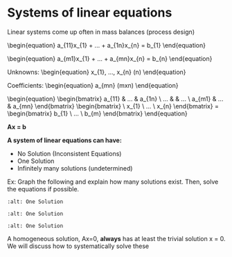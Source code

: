 # Systems of linear equations
Linear systems come up often in mass balances (process design)

\begin{equation}
a_{11}x_{1} + ... + a_{1n}x_{n} = b_{1}
\end{equation}



\begin{equation}
a_{m1}x_{1} + ... + a_{mn}x_{n} = b_{n}
\end{equation}


Unknowns: 
\begin{equation}
x_{1}, ..., x_{n} (n)
\end{equation}

Coefficients:
\begin{equation}
 a_{mn} (mxn)
 \end{equation}


\begin{equation}
\begin{bmatrix} a_{11} & ... & a_{1n} \\ ... &     & ... \\ a_{m1} & ... & a_{mn} \end{bmatrix}
\begin{bmatrix} \ x_{1} \\ ... \\ x_{n} \end{bmatrix} = 
\begin{bmatrix} b_{1} \\ ... \\ b_{m} \end{bmatrix} 
\end{equation}

**Ax = b**

**A system of linear equations can have:**
- No Solution (Inconsistent Equations)
- One Solution
- Infinitely many solutions (undetermined)

Ex: Graph the following and explain how many solutions exist. Then, solve the equations if possible.

```{image} ./_images/onesolution.jpg
:alt: One Solution
```

```{image} ./_images/infinite.jpeg
:alt: One Solution
```
```{image} ./_images/nosolution.jpg
:alt: One Solution
```

A homogeneous solution, Ax=0, **always** has at least the trivial solution x = 0. We will discuss how to systematically solve these